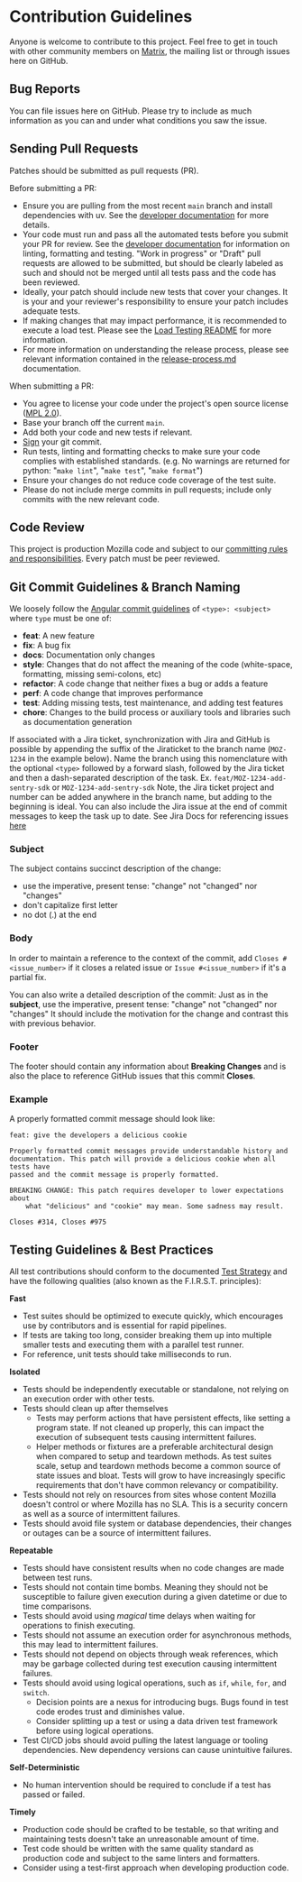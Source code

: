 # Contribution Guidelines

Anyone is welcome to contribute to this project. Feel free to get in touch with
other community members on [Matrix][matrix], the mailing list or through issues here on
GitHub.

[matrix]: https://chat.mozilla.org

## Bug Reports

You can file issues here on GitHub. Please try to include as much information as
you can and under what conditions you saw the issue.

## Sending Pull Requests

Patches should be submitted as pull requests (PR).

Before submitting a PR:

- Ensure you are pulling from the most recent `main` branch and install dependencies with uv.
  See the [developer documentation][developer documentation] for more details.
- Your code must run and pass all the automated tests before you submit your PR
  for review. See the [developer documentation][developer documentation] for information on linting,
  formatting and testing. "Work in progress" or "Draft" pull requests are allowed to be submitted,
  but should be clearly labeled as such and should not be merged until all tests pass and the code
  has been reviewed.
- Ideally, your patch should include new tests that cover your changes. It is your and
  your reviewer's responsibility to ensure your patch includes adequate tests.
- If making changes that may impact performance, it is recommended to execute a load test. Please
  see the [Load Testing README][load_testing_readme] for more information.
- For more information on understanding the release process, please see relevant information
  contained in the [release-process.md][release_process] documentation.

When submitting a PR:

- You agree to license your code under the project's open source license ([MPL 2.0][license]).
- Base your branch off the current `main`.
- Add both your code and new tests if relevant.
- [Sign][sign] your git commit.
- Run tests, linting and formatting checks to make sure your code complies with established standards.
(e.g. No warnings are returned for python: "`make lint`", "`make test`", "`make format`")
- Ensure your changes do not reduce code coverage of the test suite.
- Please do not include merge commits in pull requests; include only commits
  with the new relevant code.

[developer documentation]: /docs/dev/index.md
[load_testing_readme]: /tests/load/README.md
[release_process]: /docs/dev/release-process.md
[license]: /LICENSE
[sign]: https://docs.github.com/en/github/authenticating-to-github/managing-commit-signature-verification/signing-commits

## Code Review

This project is production Mozilla code and subject to our
[committing rules and responsibilities][committing_rules_and_responsibilities].
Every patch must be peer reviewed.

[committing_rules_and_responsibilities]: https://firefox-source-docs.mozilla.org/contributing/committing_rules_and_responsibilities.html

## Git Commit Guidelines & Branch Naming

We loosely follow the [Angular commit guidelines][angular_commit_guidelines]
of `<type>: <subject>` where `type` must be one of:

* **feat**: A new feature
* **fix**: A bug fix
* **docs**: Documentation only changes
* **style**: Changes that do not affect the meaning of the code (white-space, formatting, missing
  semi-colons, etc)
* **refactor**: A code change that neither fixes a bug or adds a feature
* **perf**: A code change that improves performance
* **test**: Adding missing tests, test maintenance, and adding test features
* **chore**: Changes to the build process or auxiliary tools and libraries such as documentation
  generation

If associated with a Jira ticket, synchronization with Jira and GitHub is possible by appending the suffix of the Jiraticket to the branch name (`MOZ-1234` in the example below). Name the branch using this nomenclature with the optional `<type>` followed by a forward slash, followed by the Jira ticket and then a
dash-separated description of the task. Ex. `feat/MOZ-1234-add-sentry-sdk` or `MOZ-1234-add-sentry-sdk` Note, the Jira ticket project and number can be added anywhere in the
branch name, but adding to the beginning is ideal. You can also include the Jira issue at the end of
commit messages to keep the task up to date. See Jira Docs for referencing issues [here][jira]

[angular_commit_guidelines]: https://github.com/angular/angular/blob/main/CONTRIBUTING.md
[jira]: https://support.atlassian.com/jira-software-cloud/docs/reference-issues-in-your-development-work/

### Subject

The subject contains succinct description of the change:

* use the imperative, present tense: "change" not "changed" nor "changes"
* don't capitalize first letter
* no dot (.) at the end

### Body

In order to maintain a reference to the context of the commit, add
`Closes #<issue_number>` if it closes a related issue or `Issue #<issue_number>`
if it's a partial fix.

You can also write a detailed description of the commit: Just as in the
**subject**, use the imperative, present tense: "change" not "changed" nor
"changes" It should include the motivation for the change and contrast this with
previous behavior.

### Footer

The footer should contain any information about **Breaking Changes** and is also
the place to reference GitHub issues that this commit **Closes**.

### Example

A properly formatted commit message should look like:

```
feat: give the developers a delicious cookie

Properly formatted commit messages provide understandable history and
documentation. This patch will provide a delicious cookie when all tests have
passed and the commit message is properly formatted.

BREAKING CHANGE: This patch requires developer to lower expectations about
    what "delicious" and "cookie" may mean. Some sadness may result.

Closes #314, Closes #975
```

## Testing Guidelines & Best Practices

All test contributions should conform to the documented [Test Strategy][test_strategy] and have the
following qualities (also known as the F.I.R.S.T. principles):

**Fast**

* Test suites should be optimized to execute quickly, which encourages use by contributors and is
  essential for rapid pipelines.
* If tests are taking too long, consider breaking them up into multiple smaller tests and executing
  them with a parallel test runner.
* For reference, unit tests should take milliseconds to run.

**Isolated**

* Tests should be independently executable or standalone, not relying on an execution order with
  other tests.
* Tests should clean up after themselves
    * Tests may perform actions that have persistent effects, like setting a program state. If not
      cleaned up properly, this can impact the execution of subsequent tests causing intermittent
      failures.
    * Helper methods or fixtures are a preferable architectural design when compared to setup and
      teardown methods. As test suites scale, setup and teardown methods become a common source of
      state issues and bloat. Tests will grow to have increasingly specific requirements that don't
      have common relevancy or compatibility.
* Tests should not rely on resources from sites whose content Mozilla doesn't control or where
  Mozilla has no SLA. This is a security concern as well as a source of intermittent failures.
* Tests should avoid file system or database dependencies, their changes or outages can be a source
  of intermittent failures.

**Repeatable**

* Tests should have consistent results when no code changes are made between test runs.
* Tests should not contain time bombs. Meaning they should not be susceptible to failure given
  execution during a given datetime or due to time comparisons.
* Tests should avoid using _magical_ time delays when waiting for operations to finish executing.
* Tests should not assume an execution order for asynchronous methods, this may lead to intermittent
  failures.
* Tests should not depend on objects through weak references, which may be garbage collected during
  test execution causing intermittent failures.
* Tests should avoid using logical operations, such as `if`, `while`, `for`, and `switch`.
    * Decision points are a nexus for introducing bugs. Bugs found in test code erodes trust and
      diminishes value.
    * Consider splitting up a test or using a data driven test framework before using logical
      operations.
* Test CI/CD jobs should avoid pulling the latest language or tooling dependencies. New dependency
  versions can cause unintuitive failures.

**Self-Deterministic**

* No human intervention should be required to conclude if a test has passed or failed.

**Timely**

* Production code should be crafted to be testable, so that writing and maintaining tests doesn't
  take an unreasonable amount of time.
* Test code should be written with the same quality standard as production code and subject to the
  same linters and formatters.
* Consider using a test-first approach when developing production code.

[test_strategy]: /docs/dev/testing.md

